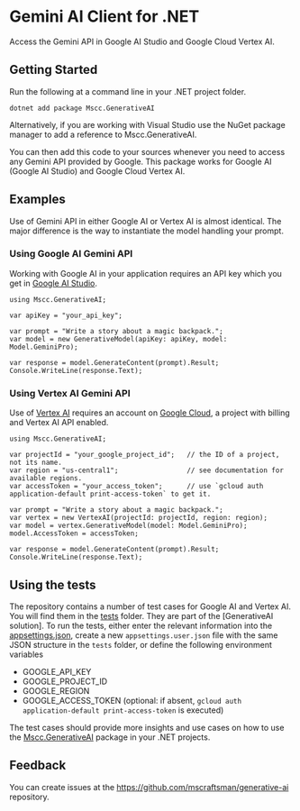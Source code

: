 # Gemini AI Client for .NET

Access the Gemini API in Google AI Studio and Google Cloud Vertex AI.

## Getting Started

Run the following at a command line in your .NET project folder.

```
dotnet add package Mscc.GenerativeAI
```

Alternatively, if you are working with Visual Studio use the NuGet package manager to add a reference to Mscc.GenerativeAI.

You can then add this code to your sources whenever you need to access any Gemini API provided by Google. This package works for Google AI (Google AI Studio) and Google Cloud Vertex AI.

## Examples

Use of Gemini API in either Google AI or Vertex AI is almost identical. The major difference is the way to instantiate the model handling your prompt.

### Using Google AI Gemini API

Working with Google AI in your application requires an API key which you get in [Google AI Studio](https://aistudio.google.com/app/apikey).

```
using Mscc.GenerativeAI;

var apiKey = "your_api_key";

var prompt = "Write a story about a magic backpack.";
var model = new GenerativeModel(apiKey: apiKey, model: Model.GeminiPro);

var response = model.GenerateContent(prompt).Result;
Console.WriteLine(response.Text);
```

### Using Vertex AI Gemini API

Use of [Vertex AI](https://console.cloud.google.com/vertex-ai) requires an account on [Google Cloud](https://console.cloud.google.com/), a project with billing and Vertex AI API enabled.

```
using Mscc.GenerativeAI;

var projectId = "your_google_project_id";	// the ID of a project, not its name.
var region = "us-central1";					// see documentation for available regions.
var accessToken = "your_access_token";      // use `gcloud auth application-default print-access-token` to get it.

var prompt = "Write a story about a magic backpack.";
var vertex = new VertexAI(projectId: projectId, region: region);
var model = vertex.GenerativeModel(model: Model.GeminiPro);
model.AccessToken = accessToken;

var response = model.GenerateContent(prompt).Result;
Console.WriteLine(response.Text);
```

## Using the tests

The repository contains a number of test cases for Google AI and Vertex AI. You will find them in the [tests](./tests/) folder. They are part of the [GenerativeAI solution].
To run the tests, either enter the relevant information into the [appsettings.json](./tests/appsettings.json), create a new `appsettings.user.json` file with the same JSON structure in the `tests` folder, or define the following environment variables

- GOOGLE_API_KEY
- GOOGLE_PROJECT_ID
- GOOGLE_REGION
- GOOGLE_ACCESS_TOKEN (optional: if absent, `gcloud auth application-default print-access-token` is executed)

The test cases should provide more insights and use cases on how to use the [Mscc.GenerativeAI](https://github.com/mscraftsman/generative-ai) package in your .NET projects.

## Feedback

You can create issues at the https://github.com/mscraftsman/generative-ai repository.
